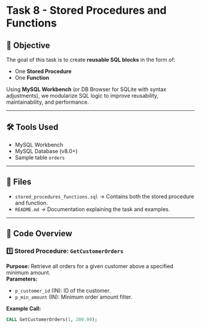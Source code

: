 # Task 8 - Stored Procedures and Functions 

## 📌 Objective
The goal of this task is to create **reusable SQL blocks** in the form of:
- One **Stored Procedure**
- One **Function**

Using **MySQL Workbench** (or DB Browser for SQLite with syntax adjustments), we modularize SQL logic to improve reusability, maintainability, and performance.

---

## 🛠 Tools Used
- MySQL Workbench
- MySQL Database (v8.0+)
- Sample table `orders`

---

## 📂 Files
- `stored_procedures_functions.sql` → Contains both the stored procedure and function.
- `README.md` → Documentation explaining the task and examples.

---

## 📄 Code Overview

### 1️⃣ Stored Procedure: `GetCustomerOrders`
**Purpose:** Retrieve all orders for a given customer above a specified minimum amount.  
**Parameters:**
- `p_customer_id` (IN): ID of the customer.
- `p_min_amount` (IN): Minimum order amount filter.

**Example Call:**
```sql
CALL GetCustomerOrders(1, 200.00);
